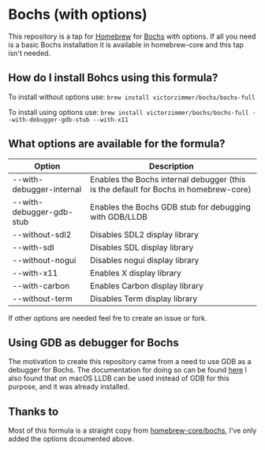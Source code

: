 # Bochs (with options)
This repository is a tap for [Homebrew](https://brew.sh) for [Bochs](https://bochs.sourceforge.io) with options. If all you need is a basic Bochs installation it is available in homebrew-core and this tap isn't needed.  

## How do I install Bohcs using this formula?
To install without options use:
`brew install victorzimmer/bochs/bochs-full`

To install using options use:
`brew install victorzimmer/bochs/bochs-full --with-debugger-gdb-stub --with-x11`

## What options are available for the formula?
| Option                   | Description                                                                          |
|--------------------------|--------------------------------------------------------------------------------------|
| --with-debugger-internal | Enables the Bochs internal debugger (this is the default for Bochs in homebrew-core) |
| --with-debugger-gdb-stub | Enables the Bochs GDB stub for debugging with GDB/LLDB                               |
| --without-sdl2           | Disables SDL2 display library                                                        |
| --with-sdl               | Disables SDL display library                                                         |
| --without-nogui          | Disables nogui display library                                                       |
| --with-x11               | Enables X display library                                                            |
| --with-carbon            | Enables Carbon display library                                                       |
| --without-term           | Disables Term display library                                                        |

If other options are needed feel fre to create an issue or fork.

## Using GDB as debugger for Bochs
The motivation to create this repository came from a need to use GDB as a debugger for Bochs.
The documentation for doing so can be found [here](https://bochs.sourceforge.io/doc/docbook/user/debugging-with-gdb.html)
I also found that on macOS LLDB can be used instead of GDB for this purpose, and it was already installed.

## Thanks to
Most of this formula is a straight copy from [homebrew-core/bochs](https://github.com/Homebrew/homebrew-core/blob/3da452e587aa6863865b1692e9ccb01d3f0befcf/Formula/b/bochs.rb), I've only added the options dcoumented above.
